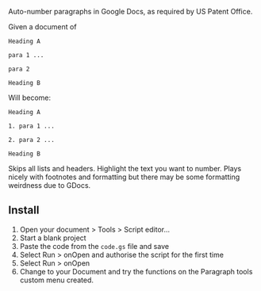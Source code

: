 Auto-number paragraphs in Google Docs, as required by US Patent Office.

Given a document of

```
Heading A

para 1 ...

para 2

Heading B
```

Will become:

```
Heading A

1. para 1 ...

2. para 2 ...

Heading B
```

Skips all lists and headers. Highlight the text you want to number. Plays nicely with footnotes and formatting but there may be some formatting weirdness due to GDocs.

## Install

1. Open your document > Tools > Script editor...
2. Start a blank project
3. Paste the code from the `code.gs` file and save
4. Select Run > onOpen and authorise the script for the first time
5. Select Run > onOpen
5. Change to your Document and try the functions on the Paragraph tools custom menu created.
